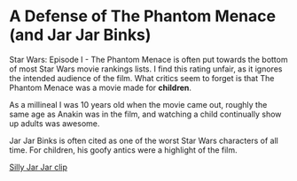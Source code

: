 # A Defense of The Phantom Menace (and Jar Jar Binks)

Star Wars: Episode I - The Phantom Menace is often put towards the bottom of most Star Wars movie rankings lists.  I find this rating unfair, as it ignores the intended audience of the film. What critics seem to forget is that The Phantom Menace was a movie made for **children**.

As a millineal I was 10 years old when the movie came out, roughly the same age as Anakin was in the film, and watching a child continually show up adults was awesome.

Jar Jar Binks is often cited as one of the worst Star Wars characters of all time.  For children, his goofy antics were a highlight of the film.

[Silly Jar Jar clip](https://www.starwars.com/video/jar-jar-the-mechanic)
